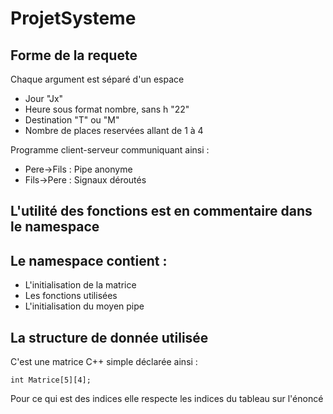 # ProjetSysteme
## Forme de la requete
  Chaque argument est séparé d'un espace
  - Jour "Jx"
  - Heure sous format nombre, sans h "22"
  - Destination "T" ou "M"
  - Nombre de places reservées allant de 1 à 4

Programme client-serveur communiquant ainsi :
  - Pere->Fils : Pipe anonyme
  - Fils->Pere : Signaux déroutés

## L'utilité des fonctions est en commentaire dans le namespace

## Le namespace contient :
  - L'initialisation de la matrice
  - Les fonctions utilisées
  - L'initialisation du moyen pipe
  
## La structure de donnée utilisée
C'est une matrice C++ simple déclarée ainsi : 
```
int Matrice[5][4];
```

Pour ce qui est des indices elle respecte les indices du tableau sur l'énoncé
